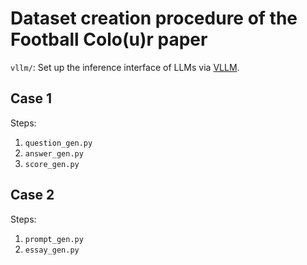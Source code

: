 # Dataset creation procedure of the Football Colo(u)r paper

`vllm/`: Set up the inference interface of LLMs via [VLLM](https://github.com/vllm-project/vllm).

## Case 1

Steps:
1. `question_gen.py`
2. `answer_gen.py`
3. `score_gen.py`


## Case 2

Steps:
1. `prompt_gen.py`
2. `essay_gen.py`